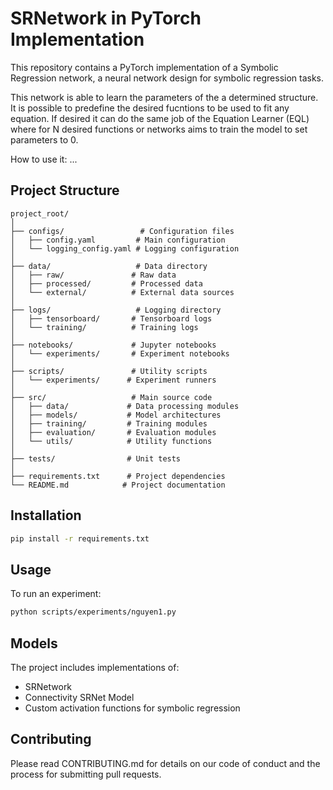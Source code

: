 # SRNetwork in PyTorch Implementation

This repository contains a PyTorch implementation of a Symbolic Regression network, a neural network design for symbolic regression tasks.

This network is able to learn the parameters of the a determined structure. It is possible to predefine the desired fucntions to be used to fit any equation. If desired it can do the same job of the Equation Learner (EQL) where for N desired functions or networks aims to train the model to set parameters to 0. 


How to use it: ...

## Project Structure

```
project_root/
│
├── configs/                 # Configuration files
│   ├── config.yaml         # Main configuration
│   └── logging_config.yaml # Logging configuration
│
├── data/                   # Data directory
│   ├── raw/               # Raw data
│   ├── processed/         # Processed data
│   └── external/          # External data sources
│
├── logs/                   # Logging directory
│   ├── tensorboard/       # Tensorboard logs
│   └── training/          # Training logs
│
├── notebooks/             # Jupyter notebooks
│   └── experiments/       # Experiment notebooks
│
├── scripts/               # Utility scripts
│   └── experiments/      # Experiment runners
│
├── src/                   # Main source code
│   ├── data/             # Data processing modules
│   ├── models/           # Model architectures
│   ├── training/         # Training modules
│   ├── evaluation/       # Evaluation modules
│   └── utils/            # Utility functions
│
├── tests/                # Unit tests
│
├── requirements.txt      # Project dependencies
└── README.md            # Project documentation
```

## Installation

```bash
pip install -r requirements.txt
```

## Usage

To run an experiment:

```bash
python scripts/experiments/nguyen1.py
```

## Models

The project includes implementations of:
- SRNetwork
- Connectivity SRNet Model
- Custom activation functions for symbolic regression

## Contributing

Please read CONTRIBUTING.md for details on our code of conduct and the process for submitting pull requests.
